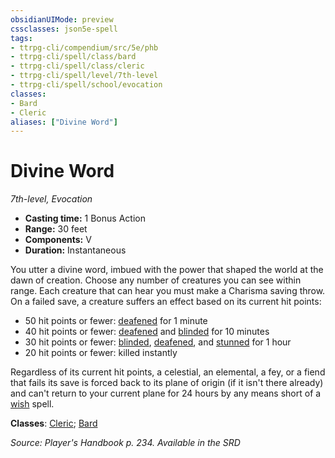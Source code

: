 ```yaml
---
obsidianUIMode: preview
cssclasses: json5e-spell
tags:
- ttrpg-cli/compendium/src/5e/phb
- ttrpg-cli/spell/class/bard
- ttrpg-cli/spell/class/cleric
- ttrpg-cli/spell/level/7th-level
- ttrpg-cli/spell/school/evocation
classes:
- Bard
- Cleric
aliases: ["Divine Word"]
---
```

# Divine Word
*7th-level, Evocation*  


- **Casting time:** 1 Bonus Action
- **Range:** 30 feet
- **Components:** V
- **Duration:** Instantaneous

You utter a divine word, imbued with the power that shaped the world at the dawn of creation. Choose any number of creatures you can see within range. Each creature that can hear you must make a Charisma saving throw. On a failed save, a creature suffers an effect based on its current hit points:

- 50 hit points or fewer: [deafened](3-Mechanics/CLI/rules/conditions.md#Deafened) for 1 minute  
- 40 hit points or fewer: [deafened](3-Mechanics/CLI/rules/conditions.md#Deafened) and [blinded](3-Mechanics/CLI/rules/conditions.md#Blinded) for 10 minutes  
- 30 hit points or fewer: [blinded](3-Mechanics/CLI/rules/conditions.md#Blinded), [deafened](3-Mechanics/CLI/rules/conditions.md#Deafened), and [stunned](3-Mechanics/CLI/rules/conditions.md#Stunned) for 1 hour  
- 20 hit points or fewer: killed instantly  

Regardless of its current hit points, a celestial, an elemental, a fey, or a fiend that fails its save is forced back to its plane of origin (if it isn't there already) and can't return to your current plane for 24 hours by any means short of a [wish](3-Mechanics/CLI/spells/wish.md) spell.

**Classes**: [Cleric](3-Mechanics/CLI/lists/list-spells-classes-cleric.md); [Bard](3-Mechanics/CLI/lists/list-spells-classes-bard.md)

*Source: Player's Handbook p. 234. Available in the <span title='Systems Reference Document (5.1)'>SRD</span>*